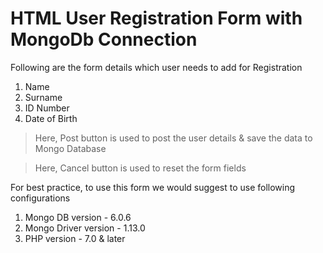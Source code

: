 # HTML User Registration Form with MongoDb Connection

Following are the form details which user needs to add for Registration

1. Name
2. Surname
3. ID Number
4. Date of Birth


> Here, Post button is used to post the user details & save the data to Mongo Database

> Here, Cancel button is used to reset the form fields

For best practice, to use this form we would suggest to use following configurations

1. Mongo DB version - 6.0.6
2. Mongo Driver version - 1.13.0
3. PHP version - 7.0 & later
